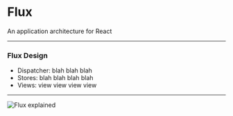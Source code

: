 # Flux

An application architecture for React

---

### Flux Design

- Dispatcher: blah blah blah
- Stores: blah blah blah blah
- Views: view view view view

---

![Flux explained](https://facebook.github.io/flux/img/flux-simple-f8-diagram-explained-1300w.png)
